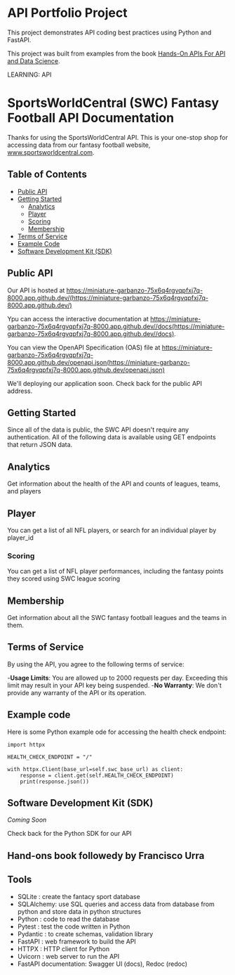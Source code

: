 # API Portfolio Project
This project demonstrates API coding best practices using Python and FastAPI.

This project was built from examples from the book 
 [Hands-On APIs For API and Data Science](https://handsonapibook.com/).


LEARNING:
API

# SportsWorldCentral (SWC) Fantasy Football API Documentation

Thanks for using the SportsWorldCentral API. This is your one-stop shop for accessing data from our fantasy football website, www.sportsworldcentral.com.

## Table of Contents
- [Public API](#public-api)
- [Getting Started](#getting-started)
    - [Analytics](#analytics)
    - [Player](#player)
    - [Scoring](#scoring)
    - [Membership](#membership)
- [Terms of Service](#terms-of-service)
- [Example Code](#example-code)
- [Software Development Kit (SDK)](#software-development-kit-sdk)

## Public API
Our API is hosted at https://miniature-garbanzo-75x6q4rgvqpfxj7q-8000.app.github.dev/(https://miniature-garbanzo-75x6q4rgvqpfxj7q-8000.app.github.dev/)

Ypu can access the interactive documentation at https://miniature-garbanzo-75x6q4rgvqpfxj7q-8000.app.github.dev//docs(https://miniature-garbanzo-75x6q4rgvqpfxj7q-8000.app.github.dev//docs).

You can view the OpenAPI Specification (OAS) file at https://miniature-garbanzo-75x6q4rgvqpfxj7q-8000.app.github.dev/openapi.json(https://miniature-garbanzo-75x6q4rgvqpfxj7q-8000.app.github.dev/openapi.json)

We'll deploying our application soon. Check back for the public API address.

## Getting Started

Since all of the data is public, the SWC API doesn't require any authentication.
All of the following data is available using GET endpoints that return JSON data.

## Analytics

Get information about the health of the API and counts of leagues, teams, and players

## Player
You can get a list of all NFL players, or search for an individual player by player_id

### Scoring
You can get a list of NFL player performances, including the fantasy points they scored using SWC league scoring

## Membership
Get information about all the SWC fantasy football leagues and the teams in them.

## Terms of Service

By using the API, you agree to the following terms of service:

-**Usage Limits**: You are allowed up to 2000 requests per day. Exceeding this limit may result in your API key being suspended.
-**No Warranty**: We don't provide any warranty of the API or its operation.

## Example code

Here is some Python example ode for accessing the health check endpoint:

````
import httpx

HEALTH_CHECK_ENDPOINT = "/"

with httpx.Client(base_url=self.swc_base_url) as client:
    response = client.get(self.HEALTH_CHECK_ENDPOINT)
    print(response.json())
````

## Software Development Kit (SDK)
*Coming Soon*

Check back for the Python SDK for our API


## Hand-ons book followedy by Francisco Urra

## Tools
- SQLite : create the fantacy sport database
- SQLAlchemy: use SQL queries and access data from database from python and store data in python structures
- Python : code to read the database
- Pytest : test the code written in Python
- Pydantic : to create schemas, validation library
- FastAPI : web framework to build the API
- HTTPX : HTTP client for Python
- Uvicorn : web server to run the API
- FastAPI documentation: Swagger UI (docs), Redoc (redoc)